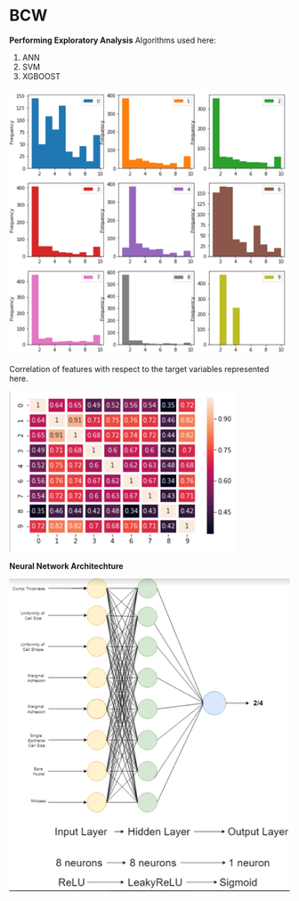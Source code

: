 # BCW
**Performing Exploratory Analysis**
Algorithms used here:
1. ANN
2. SVM
3. XGBOOST


![Data Distribution](https://github.com/Agrover112/BCW/blob/master/Images/Data%20Distributions.png)






Correlation of features with respect to the target variables represented here.

![Matrix](https://github.com/Agrover112/BCW/blob/master/Images/PearsonsCorrelationMatrix.png)

**Neural Network Architechture**

![NeuralNetworkDiagram](https://github.com/Agrover112/BCW/blob/master/Images/NND.png)
